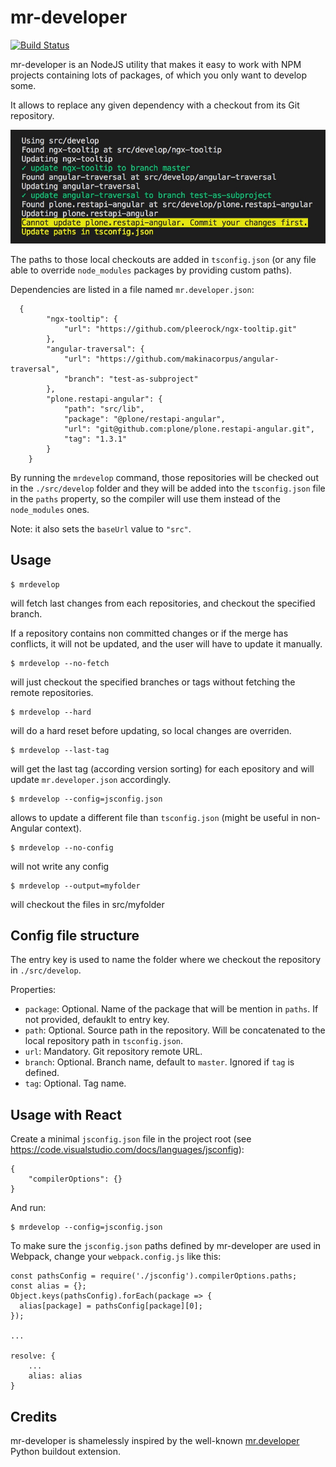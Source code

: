 # mr-developer

[![Build Status](https://travis-ci.org/collective/mr-developer.svg?branch=master)](https://travis-ci.org/collective/mr-developer)

mr-developer is an NodeJS utility that makes it easy to work with NPM projects containing lots of packages, of which you only want to develop some.

It allows to replace any given dependency with a checkout from its Git repository.

![screenshot](https://raw.githubusercontent.com/collective/mr-developer/master/docs/mr-developer.jpeg "Console screenshot")

The paths to those local checkouts are added in `tsconfig.json` (or any file able to override `node_modules` packages by providing custom paths).

Dependencies are listed in a file named `mr.developer.json`:

```
  {
        "ngx-tooltip": {
            "url": "https://github.com/pleerock/ngx-tooltip.git"
        },
        "angular-traversal": {
            "url": "https://github.com/makinacorpus/angular-traversal",
            "branch": "test-as-subproject"
        },
        "plone.restapi-angular": {
            "path": "src/lib",
            "package": "@plone/restapi-angular",
            "url": "git@github.com:plone/plone.restapi-angular.git",
            "tag": "1.3.1"
        }
    }
```

By running the `mrdevelop` command, those repositories will be checked out in the `./src/develop` folder and they will be added into the `tsconfig.json` file in the `paths` property, so the compiler will use them instead of the `node_modules` ones.

Note: it also sets the `baseUrl` value to `"src"`.

## Usage

```
$ mrdevelop
```
will fetch last changes from each repositories, and checkout the specified branch.

If a repository contains non committed changes or if the merge has conflicts, it will not be updated, and the user will have to update it manually.

```
$ mrdevelop --no-fetch
```
will just checkout the specified branches or tags without fetching the remote repositories.

```
$ mrdevelop --hard
```
will do a hard reset before updating, so local changes are overriden.

```
$ mrdevelop --last-tag
```
will get the last tag (according version sorting) for each epository and will update `mr.developer.json` accordingly.

```
$ mrdevelop --config=jsconfig.json
```
allows to update a different file than `tsconfig.json` (might be useful in non-Angular context).

```
$ mrdevelop --no-config
```
will not write any config

```
$ mrdevelop --output=myfolder
```
will checkout the files in src/myfolder

## Config file structure

The entry key is used to name the folder where we checkout the repository in `./src/develop`.

Properties:

- `package`: Optional. Name of the package that will be mention in `paths`. If not provided, defauklt to entry key.
- `path`: Optional. Source path in the repository. Will be concatenated to the local repository path in `tsconfig.json`.
- `url`: Mandatory. Git repository remote URL.
- `branch`: Optional. Branch name, default to `master`. Ignored if `tag` is defined.
- `tag`: Optional. Tag name.

## Usage with React

Create a minimal `jsconfig.json` file in the project root (see https://code.visualstudio.com/docs/languages/jsconfig):

```
{
    "compilerOptions": {}
}
```

And run:

```
$ mrdevelop --config=jsconfig.json
```

To make sure the `jsconfig.json` paths defined by mr-developer are used in Webpack, change your `webpack.config.js` like this:

```
const pathsConfig = require('./jsconfig').compilerOptions.paths;
const alias = {};
Object.keys(pathsConfig).forEach(package => {
  alias[package] = pathsConfig[package][0];
});

...

resolve: {
    ...
    alias: alias
}
```

## Credits

mr-developer is shamelessly inspired by the well-known [mr.developer](https://pypi.python.org/pypi/mr.developer) Python buildout extension.
